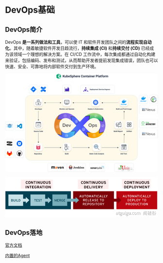 # DevOps基础

## DevOps简介

DevOps **是一系列做法和工具**，可以使 IT 和软件开发团队之间的**流程实现自动化**。其中，随着敏捷软件开发日趋流行，**持续集成 (CI)** 和**持续交付 (CD)** 已经成为该领域一个理想的解决方案。在 CI/CD 工作流中，每次集成都通过自动化构建来验证，包括编码、发布和测试，从而帮助开发者提前发现集成错误，团队也可以快速、安全、可靠地将内部软件交付到生产环境。

![devops](image/devops.png)

![devops_lc](image/devops_lc.png)

## DevOps落地

[官方文档](https://kubesphere.com.cn/docs/devops-user-guide/understand-and-manage-devops-projects/overview/)

[内置的Agent](https://kubesphere.com.cn/docs/devops-user-guide/how-to-use/choose-jenkins-agent/)